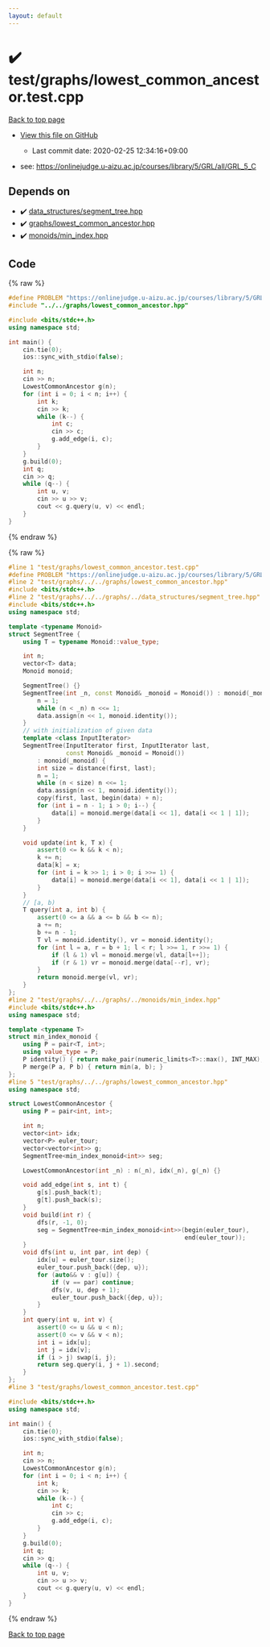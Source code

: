 ```yaml
---
layout: default
---
```


<!-- mathjax config similar to math.stackexchange -->
<script type="text/javascript" async
  src="https://cdnjs.cloudflare.com/ajax/libs/mathjax/2.7.5/MathJax.js?config=TeX-MML-AM_CHTML">
</script>
<script type="text/x-mathjax-config">
  MathJax.Hub.Config({
    TeX: { equationNumbers: { autoNumber: "AMS" }},
    tex2jax: {
      inlineMath: [ ['$','$'] ],
      processEscapes: true
    },
    "HTML-CSS": { matchFontHeight: false },
    displayAlign: "left",
    displayIndent: "2em"
  });
</script>

<script type="text/javascript" src="https://cdnjs.cloudflare.com/ajax/libs/jquery/3.4.1/jquery.min.js"></script>
<script src="https://cdn.jsdelivr.net/npm/jquery-balloon-js@1.1.2/jquery.balloon.min.js" integrity="sha256-ZEYs9VrgAeNuPvs15E39OsyOJaIkXEEt10fzxJ20+2I=" crossorigin="anonymous"></script>
<script type="text/javascript" src="../../../assets/js/copy-button.js"></script>
<link rel="stylesheet" href="../../../assets/css/copy-button.css" />


# :heavy_check_mark: test/graphs/lowest_common_ancestor.test.cpp

<a href="../../../index.html">Back to top page</a>

* <a href="{{ site.github.repository_url }}/blob/master/test/graphs/lowest_common_ancestor.test.cpp">View this file on GitHub</a>
    - Last commit date: 2020-02-25 12:34:16+09:00


* see: <a href="https://onlinejudge.u-aizu.ac.jp/courses/library/5/GRL/all/GRL_5_C">https://onlinejudge.u-aizu.ac.jp/courses/library/5/GRL/all/GRL_5_C</a>


## Depends on

* :heavy_check_mark: <a href="../../../library/data_structures/segment_tree.hpp.html">data_structures/segment_tree.hpp</a>
* :heavy_check_mark: <a href="../../../library/graphs/lowest_common_ancestor.hpp.html">graphs/lowest_common_ancestor.hpp</a>
* :heavy_check_mark: <a href="../../../library/monoids/min_index.hpp.html">monoids/min_index.hpp</a>


## Code

<a id="unbundled"></a>
{% raw %}
```cpp
#define PROBLEM "https://onlinejudge.u-aizu.ac.jp/courses/library/5/GRL/all/GRL_5_C"
#include "../../graphs/lowest_common_ancestor.hpp"

#include <bits/stdc++.h>
using namespace std;

int main() {
    cin.tie(0);
    ios::sync_with_stdio(false);

    int n;
    cin >> n;
    LowestCommonAncestor g(n);
    for (int i = 0; i < n; i++) {
        int k;
        cin >> k;
        while (k--) {
            int c;
            cin >> c;
            g.add_edge(i, c);
        }
    }
    g.build(0);
    int q;
    cin >> q;
    while (q--) {
        int u, v;
        cin >> u >> v;
        cout << g.query(u, v) << endl;
    }
}
```
{% endraw %}

<a id="bundled"></a>
{% raw %}
```cpp
#line 1 "test/graphs/lowest_common_ancestor.test.cpp"
#define PROBLEM "https://onlinejudge.u-aizu.ac.jp/courses/library/5/GRL/all/GRL_5_C"
#line 2 "test/graphs/../../graphs/lowest_common_ancestor.hpp"
#include <bits/stdc++.h>
#line 2 "test/graphs/../../graphs/../data_structures/segment_tree.hpp"
#include <bits/stdc++.h>
using namespace std;

template <typename Monoid>
struct SegmentTree {
    using T = typename Monoid::value_type;

    int n;
    vector<T> data;
    Monoid monoid;

    SegmentTree() {}
    SegmentTree(int _n, const Monoid& _monoid = Monoid()) : monoid(_monoid) {
        n = 1;
        while (n < _n) n <<= 1;
        data.assign(n << 1, monoid.identity());
    }
    // with initialization of given data
    template <class InputIterator>
    SegmentTree(InputIterator first, InputIterator last,
                const Monoid& _monoid = Monoid())
        : monoid(_monoid) {
        int size = distance(first, last);
        n = 1;
        while (n < size) n <<= 1;
        data.assign(n << 1, monoid.identity());
        copy(first, last, begin(data) + n);
        for (int i = n - 1; i > 0; i--) {
            data[i] = monoid.merge(data[i << 1], data[i << 1 | 1]);
        }
    }

    void update(int k, T x) {
        assert(0 <= k && k < n);
        k += n;
        data[k] = x;
        for (int i = k >> 1; i > 0; i >>= 1) {
            data[i] = monoid.merge(data[i << 1], data[i << 1 | 1]);
        }
    }
    // [a, b)
    T query(int a, int b) {
        assert(0 <= a && a <= b && b <= n);
        a += n;
        b += n - 1;
        T vl = monoid.identity(), vr = monoid.identity();
        for (int l = a, r = b + 1; l < r; l >>= 1, r >>= 1) {
            if (l & 1) vl = monoid.merge(vl, data[l++]);
            if (r & 1) vr = monoid.merge(data[--r], vr);
        }
        return monoid.merge(vl, vr);
    }
};
#line 2 "test/graphs/../../graphs/../monoids/min_index.hpp"
#include <bits/stdc++.h>
using namespace std;

template <typename T>
struct min_index_monoid {
    using P = pair<T, int>;
    using value_type = P;
    P identity() { return make_pair(numeric_limits<T>::max(), INT_MAX); }
    P merge(P a, P b) { return min(a, b); }
};
#line 5 "test/graphs/../../graphs/lowest_common_ancestor.hpp"
using namespace std;

struct LowestCommonAncestor {
    using P = pair<int, int>;

    int n;
    vector<int> idx;
    vector<P> euler_tour;
    vector<vector<int>> g;
    SegmentTree<min_index_monoid<int>> seg;

    LowestCommonAncestor(int _n) : n(_n), idx(_n), g(_n) {}

    void add_edge(int s, int t) {
        g[s].push_back(t);
        g[t].push_back(s);
    }
    void build(int r) {
        dfs(r, -1, 0);
        seg = SegmentTree<min_index_monoid<int>>(begin(euler_tour),
                                                 end(euler_tour));
    }
    void dfs(int u, int par, int dep) {
        idx[u] = euler_tour.size();
        euler_tour.push_back({dep, u});
        for (auto&& v : g[u]) {
            if (v == par) continue;
            dfs(v, u, dep + 1);
            euler_tour.push_back({dep, u});
        }
    }
    int query(int u, int v) {
        assert(0 <= u && u < n);
        assert(0 <= v && v < n);
        int i = idx[u];
        int j = idx[v];
        if (i > j) swap(i, j);
        return seg.query(i, j + 1).second;
    }
};
#line 3 "test/graphs/lowest_common_ancestor.test.cpp"

#include <bits/stdc++.h>
using namespace std;

int main() {
    cin.tie(0);
    ios::sync_with_stdio(false);

    int n;
    cin >> n;
    LowestCommonAncestor g(n);
    for (int i = 0; i < n; i++) {
        int k;
        cin >> k;
        while (k--) {
            int c;
            cin >> c;
            g.add_edge(i, c);
        }
    }
    g.build(0);
    int q;
    cin >> q;
    while (q--) {
        int u, v;
        cin >> u >> v;
        cout << g.query(u, v) << endl;
    }
}

```
{% endraw %}

<a href="../../../index.html">Back to top page</a>

